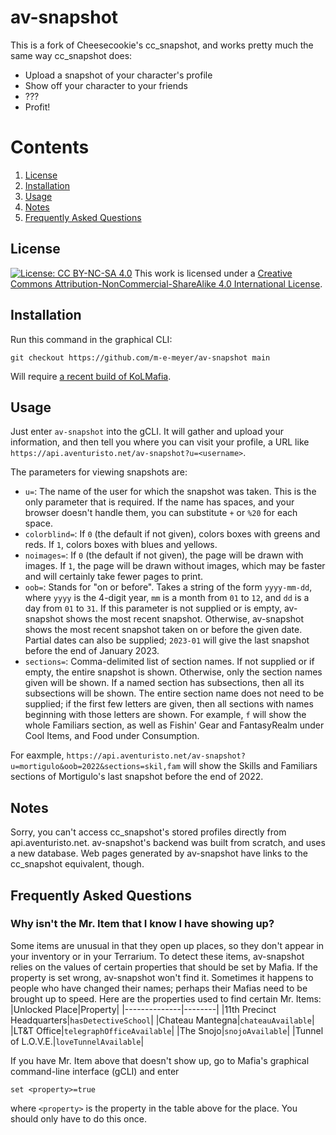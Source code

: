 # av-snapshot
This is a fork of Cheesecookie's cc_snapshot, and works pretty much the same way 
cc_snapshot does:
* Upload a snapshot of your character's profile
* Show off your character to your friends
* ???
* Profit!

# Contents
1. [License](#license)
2. [Installation](#installation)
3. [Usage](#usage)
4. [Notes](#notes)
5. [Frequently Asked Questions](#frequently-asked-questions)

## License
[![License: CC BY-NC-SA 4.0](https://licensebuttons.net/l/by-nc-sa/4.0/80x15.png)](https://creativecommons.org/licenses/by-nc-sa/4.0/)
This work is licensed under a [Creative Commons Attribution-NonCommercial-ShareAlike 4.0 International License](http://creativecommons.org/licenses/by-nc-sa/4.0/).

## Installation

Run this command in the graphical CLI:
```
git checkout https://github.com/m-e-meyer/av-snapshot main
```
Will require [a recent build of KoLMafia](http://builds.kolmafia.us/job/Kolmafia/lastSuccessfulBuild/).

## Usage

Just enter `av-snapshot` into the gCLI.  It will gather and upload your information, and then tell you where you can visit your profile, a URL like `https://api.aventuristo.net/av-snapshot?u=<username>`.

The parameters for viewing snapshots are:
* `u=`: The name of the user for which the snapshot was taken.  This is the only parameter that is required.  If the name has spaces, and your browser doesn't handle them, you can substitute `+` or `%20` for each space.
* `colorblind=`: If `0` (the default if not given), colors boxes with greens and reds.  If `1`, colors boxes with blues and yellows.
* `noimages=`: If `0` (the default if not given), the page will be drawn with images.  If `1`, the page will be drawn without images, which may be faster and will certainly take fewer pages to print. 
* `oob=`: Stands for "on or before".  Takes a string of the form `yyyy-mm-dd`, where `yyyy` is the 4-digit year, `mm` is a month from `01` to `12`, and `dd` is a day from `01` to `31`.  If this parameter is not supplied or is empty, av-snapshot shows the most recent snapshot.  Otherwise, av-snapshot shows the most recent snapshot taken on or before the given date.  Partial dates can also be supplied; `2023-01` will give the last snapshot before the end of January 2023.
* `sections=`: Comma-delimited list of section names.  If not supplied or if empty, the entire snapshot is shown.  Otherwise, only the section names given will be shown.  If a named section has subsections, then all its subsections will be shown.  The entire section name does not need to be supplied; if the first few letters are given, then all sections with names beginning with those letters are shown.  For example, `f` will show the whole Familiars section, as well as Fishin' Gear and FantasyRealm under Cool Items, and Food under Consumption.

For eaxmple, `https://api.aventuristo.net/av-snapshot?u=mortigulo&oob=2022&sections=skil,fam` will show the Skills and Familiars sections of Mortigulo's last snapshot before the end of 2022.

## Notes
Sorry, you can't access cc_snapshot's stored profiles directly from api.aventuristo.net.  av-snapshot's backend was built from scratch, and uses a new database.  Web pages generated by av-snapshot have links to the cc_snapshot equivalent, though.

## Frequently Asked Questions

### Why isn't the Mr. Item that I know I have showing up?
Some items are unusual in that they open up places, so they don't appear in your inventory or in your Terrarium.  To detect these items, av-snapshot relies on the values of certain properties that should be set by Mafia.  If the property is set wrong, av-snapshot won't find it.  Sometimes it happens to people who have changed their names; perhaps their Mafias need to be brought up to speed.  Here are the properties used to find certain Mr. Items:
|Unlocked Place|Property|
|--------------|--------|
|11th Precinct Headquarters|`hasDetectiveSchool`|
|Chateau Mantegna|`chateauAvailable`|
|LT&T Office|`telegraphOfficeAvailable`|
|The Snojo|`snojoAvailable`|
|Tunnel of L.O.V.E.|`loveTunnelAvailable`|

If you have Mr. Item above that doesn't show up, go to Mafia's graphical command-line interface (gCLI) and enter
```
set <property>=true
```
where `<property>` is the property in the table above for the place.  You should only have to do this once.

